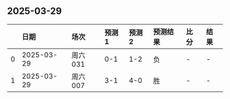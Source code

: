 

## 2025-03-29

|    | 日期         | 场次    | 预测1   | 预测2   | 预测结果   | 比分   | 结果   |
|---:|:-----------|:------|:------|:------|:-------|:-----|:-----|
|  0 | 2025-03-29 | 周六031 | 0-1   | 1-2   | 负      | -    | -    |
|  1 | 2025-03-29 | 周六007 | 3-1   | 4-0   | 胜      | -    | -    |

